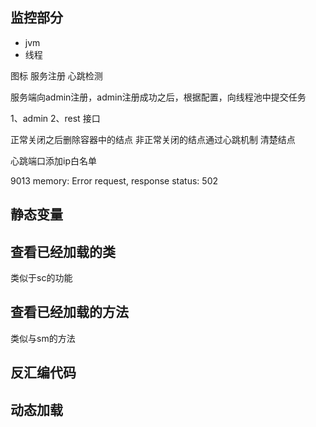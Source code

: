 
## 监控部分
- jvm
- 线程


图标
服务注册
心跳检测

服务端向admin注册，admin注册成功之后，根据配置，向线程池中提交任务

1、admin
2、rest 接口


正常关闭之后删除容器中的结点
非正常关闭的结点通过心跳机制 清楚结点


心跳端口添加ip白名单

9013 memory: Error request, response status: 502

## 静态变量



## 查看已经加载的类 
类似于sc的功能


## 查看已经加载的方法
类似与sm的方法


## 反汇编代码



## 动态加载






